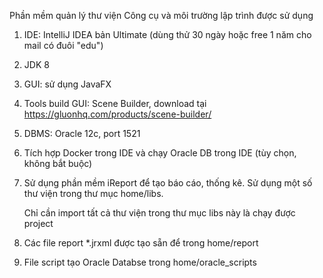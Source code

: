 Phần mềm quản lý thư viện
Công cụ và môi trường lập trình được sử dụng
1. IDE: IntelliJ IDEA bản Ultimate (dùng thử 30 ngày hoặc free 1 năm cho mail có đuôi "edu")
2. JDK 8
3. GUI: sử dụng JavaFX
4. Tools build GUI: Scene Builder, download tại https://gluonhq.com/products/scene-builder/
5. DBMS: Oracle 12c, port 1521
6. Tích hợp Docker trong IDE và chạy Oracle DB trong IDE (tùy chọn, không bắt buộc)
7. Sử dụng phần mềm iReport để tạo báo cáo, thống kê. Sử dụng một số thư viện trong thư mục home/libs.

    Chỉ cần import tất cả thư viện trong thư mục libs này là chạy được project
8. Các file report *.jrxml được tạo sẵn để trong home/report
9. File script tạo Oracle Databse trong home/oracle_scripts